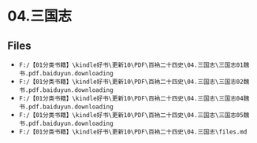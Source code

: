 # 04.三国志

## Files

- `F:/【01分类书籍】\kindle好书\更新10\PDF\百衲二十四史\04.三国志\三国志01魏书.pdf.baiduyun.downloading`
- `F:/【01分类书籍】\kindle好书\更新10\PDF\百衲二十四史\04.三国志\三国志02魏书.pdf.baiduyun.downloading`
- `F:/【01分类书籍】\kindle好书\更新10\PDF\百衲二十四史\04.三国志\三国志04魏书.pdf.baiduyun.downloading`
- `F:/【01分类书籍】\kindle好书\更新10\PDF\百衲二十四史\04.三国志\三国志05魏书.pdf.baiduyun.downloading`
- `F:/【01分类书籍】\kindle好书\更新10\PDF\百衲二十四史\04.三国志\files.md`
